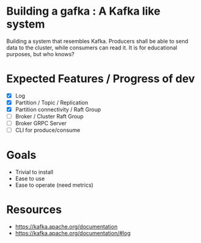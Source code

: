 # Building a gafka : A Kafka like system
Building a system that resembles Kafka. Producers shall be able to send data to the cluster, while consumers can read it.
It is for educational purposes, but who knows?


# Expected Features / Progress of dev
- [x] Log
- [x] Partition / Topic / Replication
- [x] Partition connectivity / Raft Group
- [ ] Broker / Cluster Raft Group
- [ ] Broker GRPC Server
- [ ] CLI for produce/consume

# Goals
- Trivial to install
- Ease to use
- Ease to operate (need metrics)

















# Resources
- https://kafka.apache.org/documentation
- https://kafka.apache.org/documentation/#log
